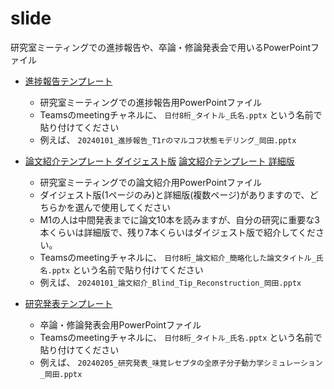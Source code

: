 # slide

研究室ミーティングでの進捗報告や、卒論・修論発表会で用いるPowerPointファイル

- [進捗報告テンプレート](進捗報告テンプレート.pptx)
  - 研究室ミーティングでの進捗報告用PowerPointファイル
  - Teamsのmeetingチャネルに、 `日付8桁_タイトル_氏名.pptx` という名前で貼り付けてください
  - 例えば、 `20240101_進捗報告_T1rのマルコフ状態モデリング_岡田.pptx`

- [論文紹介テンプレート ダイジェスト版](論文紹介テンプレート_ダイジェスト版.pptx) [論文紹介テンプレート 詳細版](論文紹介テンプレート_詳細版.pptx) 
  - 研究室ミーティングでの論文紹介用PowerPointファイル
  - ダイジェスト版(1ページのみ)と詳細版(複数ページ)がありますので、どちらかを選んで使用してください
  - M1の人は中間発表までに論文10本を読みますが、自分の研究に重要な3本くらいは詳細版で、残り7本くらいはダイジェスト版で紹介してください。
  - Teamsのmeetingチャネルに、 `日付8桁_論文紹介_簡略化した論文タイトル_氏名.pptx` という名前で貼り付けてください
  - 例えば、 `20240101_論文紹介_Blind_Tip_Reconstruction_岡田.pptx`

- [研究発表テンプレート](研究発表テンプレート.pptx)
  - 卒論・修論発表会用PowerPointファイル
  - Teamsのmeetingチャネルに、 `日付8桁_タイトル_氏名.pptx` という名前で貼り付けてください
  - 例えば、 `20240205_研究発表_味覚レセプタの全原子分子動力学シミュレーション_岡田.pptx`
